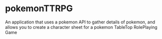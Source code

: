 # pokemonTTRPG

An application that uses a pokemon API to gather details of pokemon, and allows you to create a character sheet for a pokemon TableTop RolePlaying Game 
